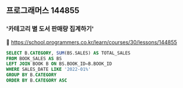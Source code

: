 ## 프로그래머스 144855
### '카테고리 별 도서 판매량 집계하기'
🔗 https://school.programmers.co.kr/learn/courses/30/lessons/144855
```sql
SELECT B.CATEGORY, SUM(BS.SALES) AS TOTAL_SALES
FROM BOOK_SALES AS BS
LEFT JOIN BOOK B ON BS.BOOK_ID=B.BOOK_ID
WHERE SALES_DATE LIKE '2022-01%'
GROUP BY B.CATEGORY
ORDER BY B.CATEGORY ASC
```